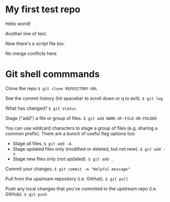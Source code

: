 # My first test repo

Hello world!

Another line of text.

Now there's a script file too.

No merge conflicts here.




# Git shell commmands

Clone the repo
`$ git clone REPOSITORY-URL`

See the commit history (hit spacebar to scroll down or q to exit).
`$ git log`

What has changed?
`$ git status`

Stage ("add") a file or group of files.
`$ git add NAME-OF-FILE-OR-FOLDER`

You can use wildcard characters to stage a group of files (e.g. sharing a common prefix). There are a bunch of useful flag options too:

* Stage all files.
  `$ git add -A`
* Stage updated files only (modified or deleted, but not new).
  `$ git add -u`
* Stage new files only (not updated).
  `$ git add .`

Commit your changes.
`$ git commit -m "Helpful message"`

Pull from the upstream repository (i.e. GitHub).
`$ git pull`

Push any local changes that you've commited to the upstream repo (i.e. GitHub).
`$ git push`


